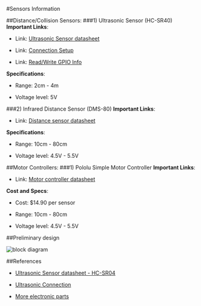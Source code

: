 #Sensors Information

##Distance/Collision Sensors:
###1) Ultrasonic Sensor (HC-SR40)
**Important Links**:

- Link: [Ultrasonic Sensor datasheet](https://cdn.sparkfun.com/datasheets/Sensors/Proximity/HCSR04.pdf "HC-SR04 Connection")

- Link: [Connection Setup](https://www.modmypi.com/blog/hc-sr04-ultrasonic-range-sensor-on-the-raspberry-pi "HC-SR04 Connection")

- Link: [Read/Write GPIO Info](http://raspberry.io/projects/view/reading-and-writing-from-gpio-ports-from-python/ "GPIO Read/Write")

**Specifications**:

- Range: 2cm - 4m

- Voltage level: 5V


###2) Infrared Distance Sensor (DMS-80)
**Important Links**:

- Link: [Distance sensor datasheet](http://support.robotis.com/en/product/auxdevice/sensor/dms_manual.htm "DMS-80 datasheet")

**Specifications**:

- Range: 10cm - 80cm

- Voltage level: 4.5V - 5.5V

##Motor Controllers:
###1) Pololu Simple Motor Controller
**Important Links**:

- Link: [Motor controller datasheet](http://support.robotis.com/en/product/auxdevice/sensor/dms_manual.htm "DMS-80 datasheet")

**Cost and Specs**:

- Cost: $14.90 per sensor

- Range: 10cm - 80cm

- Voltage level: 4.5V - 5.5V


##Preliminary design




![block diagram](fsm.JPG)

##References
- [Ultrasonic Sensor datasheet - HC-SR04](https://cdn.sparkfun.com/datasheets/Sensors/Proximity/HCSR04.pdf "HC-SR04 Connection")

- [Ultrasonic Connection](https://www.modmypi.com/blog/hc-sr04-ultrasonic-range-sensor-on-the-raspberry-pi "HC-SR04 Connection")

- [More electronic parts](http://support.robotis.com/en/ "Additional parts")